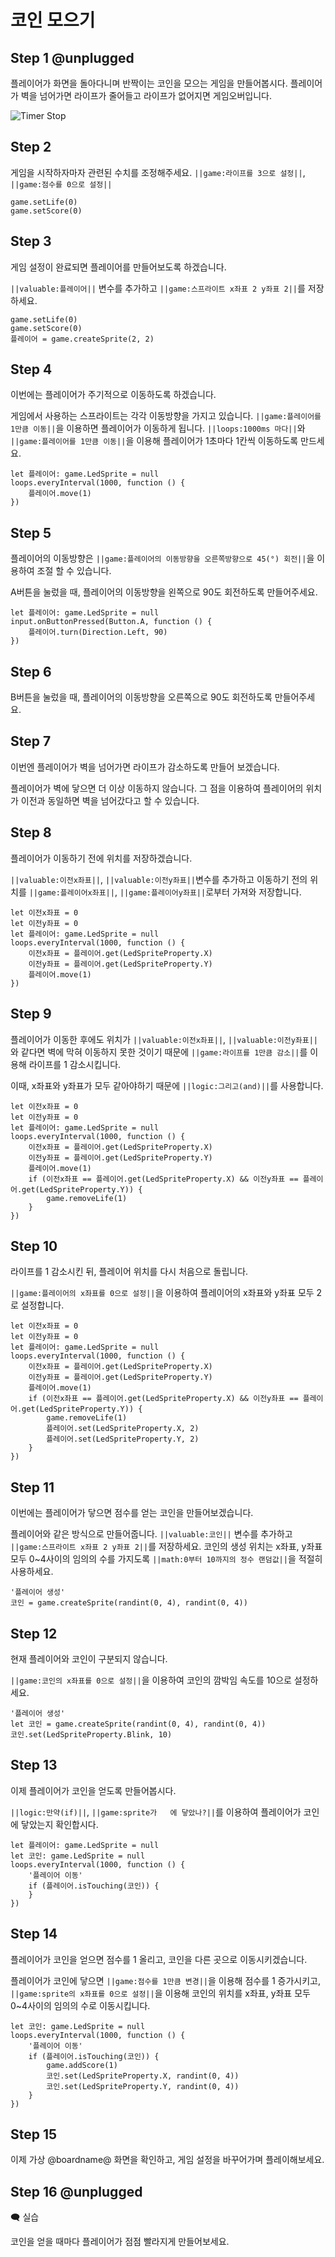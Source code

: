 # 코인 모으기

## Step 1 @unplugged
플레이어가 화면을 돌아다니며 반짝이는 코인을 모으는 게임을 만들어봅시다.
플레이어가 벽을 넘어가면 라이프가 줄어들고 라이프가 없어지면 게임오버입니다.

![Timer Stop](https://raw.githubusercontent.com/Derin-L/MicroBitTutorial/master/img/EatCoin.gif)

## Step 2
게임을 시작하자마자 관련된 수치를 조정해주세요. ``||game:라이프를 3으로 설정||``, ``||game:점수를 0으로 설정||``

```blocks
game.setLife(0)
game.setScore(0)
```

## Step 3
게임 설정이 완료되면 플레이어를 만들어보도록 하겠습니다.

``||valuable:플레이어||`` 변수를 추가하고 ``||game:스프라이트 x좌표 2 y좌표 2||``를 저장하세요.

```blocks
game.setLife(0)
game.setScore(0)
플레이어 = game.createSprite(2, 2)
```

## Step 4
이번에는 플레이어가 주기적으로 이동하도록 하겠습니다.

게임에서 사용하는 스프라이트는 각각 이동방향을 가지고 있습니다.
``||game:플레이어를 1만큼 이동||``을 이용하면 플레이어가 이동하게 됩니다.
``||loops:1000ms 마다||``와 ``||game:플레이어를 1만큼 이동||``을 이용해 플레이어가 1초마다 1칸씩 이동하도록 만드세요.

```blocks
let 플레이어: game.LedSprite = null
loops.everyInterval(1000, function () {
    플레이어.move(1)
})
```

## Step 5
플레이어의 이동방향은 ``||game:플레이어의 이동방향을 오른쪽방향으로 45(°) 회전||``을 이용하여 조절 할 수 있습니다.

A버튼을 눌렀을 때, 플레이어의 이동방향을 왼쪽으로 90도 회전하도록 만들어주세요.

```blocks
let 플레이어: game.LedSprite = null
input.onButtonPressed(Button.A, function () {
    플레이어.turn(Direction.Left, 90)
})
```

## Step 6
B버튼을 눌렀을 때, 플레이어의 이동방향을 오른쪽으로 90도 회전하도록 만들어주세요.

## Step 7
이번엔 플레이어가 벽을 넘어가면 라이프가 감소하도록 만들어 보겠습니다.

플레이어가 벽에 닿으면 더 이상 이동하지 않습니다.
그 점을 이용하여 플레이어의 위치가 이전과 동일하면 벽을 넘어갔다고 할 수 있습니다.

## Step 8
플레이어가 이동하기 전에 위치를 저장하겠습니다.

``||valuable:이전x좌표||``, ``||valuable:이전y좌표||``변수를 추가하고
이동하기 전의 위치를 ``||game:플레이어x좌표||``, ``||game:플레이어y좌표||``로부터 가져와 저장합니다.

```blocks
let 이전x좌표 = 0
let 이전y좌표 = 0
let 플레이어: game.LedSprite = null
loops.everyInterval(1000, function () {
    이전x좌표 = 플레이어.get(LedSpriteProperty.X)
    이전y좌표 = 플레이어.get(LedSpriteProperty.Y)
    플레이어.move(1)
})
```

## Step 9
플레이어가 이동한 후에도 위치가 ``||valuable:이전x좌표||``, ``||valuable:이전y좌표||``와 같다면
벽에 막혀 이동하지 못한 것이기 때문에 ``||game:라이프를 1만큼 감소||``를 이용해 라이프를 1 감소시킵니다.

이때, x좌표와 y좌표가 모두 같아야하기 때문에 ``||logic:그리고(and)||``를 사용합니다.

```blocks
let 이전x좌표 = 0
let 이전y좌표 = 0
let 플레이어: game.LedSprite = null
loops.everyInterval(1000, function () {
    이전x좌표 = 플레이어.get(LedSpriteProperty.X)
    이전y좌표 = 플레이어.get(LedSpriteProperty.Y)
    플레이어.move(1)
    if (이전x좌표 == 플레이어.get(LedSpriteProperty.X) && 이전y좌표 == 플레이어.get(LedSpriteProperty.Y)) {
        game.removeLife(1)
    }
})
```

## Step 10
라이프를 1 감소시킨 뒤, 플레이어 위치를 다시 처음으로 돌립니다.

``||game:플레이어의 x좌표를 0으로 설정||``을 이용하여 플레이어의 x좌표와 y좌표 모두 2로 설정합니다.

```blocks
let 이전x좌표 = 0
let 이전y좌표 = 0
let 플레이어: game.LedSprite = null
loops.everyInterval(1000, function () {
    이전x좌표 = 플레이어.get(LedSpriteProperty.X)
    이전y좌표 = 플레이어.get(LedSpriteProperty.Y)
    플레이어.move(1)
    if (이전x좌표 == 플레이어.get(LedSpriteProperty.X) && 이전y좌표 == 플레이어.get(LedSpriteProperty.Y)) {
        game.removeLife(1)
        플레이어.set(LedSpriteProperty.X, 2)
        플레이어.set(LedSpriteProperty.Y, 2)
    }
})
```

## Step 11
이번에는 플레이어가 닿으면 점수를 얻는 코인을 만들어보겠습니다.

플레이어와 같은 방식으로 만들어줍니다.
``||valuable:코인||`` 변수를 추가하고 ``||game:스프라이트 x좌표 2 y좌표 2||``를 저장하세요.
코인의 생성 위치는 x좌표, y좌표 모두 0~4사이의 임의의 수를 가지도록 ``||math:0부터 10까지의 정수 랜덤값||``을 적절히 사용하세요.

```blocks
'플레이어 생성'
코인 = game.createSprite(randint(0, 4), randint(0, 4))
```

## Step 12
현재 플레이어와 코인이 구분되지 않습니다.

``||game:코인의 x좌표를 0으로 설정||``을 이용하여 코인의 깜박임 속도를 10으로 설정하세요.

```blocks
'플레이어 생성'
let 코인 = game.createSprite(randint(0, 4), randint(0, 4))
코인.set(LedSpriteProperty.Blink, 10)
```

## Step 13
이제 플레이어가 코인을 얻도록 만들어봅시다.

``||logic:만약(if)||``, ``||game:sprite가   에 닿았나?||``를 이용하여 플레이어가 코인에 닿았는지 확인합시다.

```blocks
let 플레이어: game.LedSprite = null
let 코인: game.LedSprite = null
loops.everyInterval(1000, function () {
    '플레이어 이동'
    if (플레이어.isTouching(코인)) {
    }
})
```

## Step 14

플레이어가 코인을 얻으면 점수를 1 올리고, 코인을 다른 곳으로 이동시키겠습니다.

플레이어가 코인에 닿으면 ``||game:점수를 1만큼 변경||``을 이용해 점수를 1 증가시키고,
``||game:sprite의 x좌표를 0으로 설정||``을 이용해 코인의 위치를 x좌표, y좌표 모두 0~4사이의 임의의 수로 이동시킵니다.

```blocks
let 코인: game.LedSprite = null
loops.everyInterval(1000, function () {
    '플레이어 이동'
    if (플레이어.isTouching(코인)) {
        game.addScore(1)
        코인.set(LedSpriteProperty.X, randint(0, 4))
        코인.set(LedSpriteProperty.Y, randint(0, 4))
    }
})
```

## Step 15
이제 가상 @boardname@ 화면을 확인하고, 게임 설정을 바꾸어가며 플레이해보세요.

## Step 16 @unplugged
🗨 실습

코인을 얻을 때마다 플레이어가 점점 빨라지게 만들어보세요.